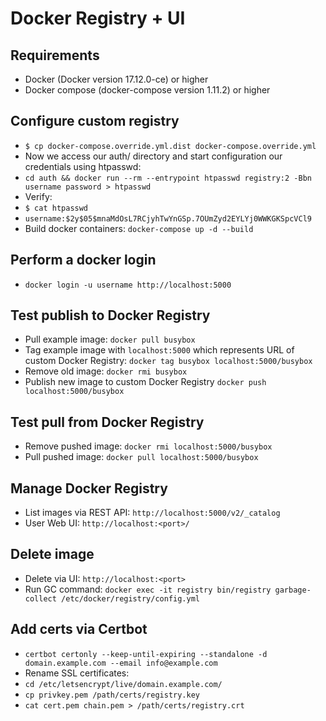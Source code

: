 Docker Registry + UI
===========================================

## Requirements
* Docker (Docker version 17.12.0-ce) or higher
* Docker compose (docker-compose version 1.11.2) or higher

Configure custom registry
------------------------- 
- `$ cp docker-compose.override.yml.dist docker-compose.override.yml`
- Now we access our auth/ directory and start configuration our credentials using htpasswd:
- `cd auth && docker run --rm --entrypoint htpasswd registry:2 -Bbn username password > htpasswd`
- Verify:
- `$ cat htpasswd`
- `username:$2y$05$mnaMdOsL7RCjyhTwYnGSp.7OUmZyd2EYLYj0WWKGKSpcVCl9`
- Build docker containers: `docker-compose up -d --build`

Perform a docker login
------------------------
* `docker login -u username http://localhost:5000`

Test publish to Docker Registry
-------------------------------
- Pull example image: `docker pull busybox`
- Tag example image with `localhost:5000` which represents URL of custom Docker Registry: `docker tag busybox localhost:5000/busybox`
- Remove old image: `docker rmi busybox`
- Publish new image to custom Docker Registry `docker push localhost:5000/busybox`

Test pull from Docker Registry
-------------------------------
- Remove pushed image: `docker rmi localhost:5000/busybox`
- Pull pushed image: `docker pull localhost:5000/busybox`

Manage Docker Registry
-------------------------------
- List images via REST API: `http://localhost:5000/v2/_catalog`
- User Web UI: `http://localhost:<port>/`

Delete image
-------------------------------
- Delete via UI: `http://localhost:<port>`
- Run GC command: `docker exec -it registry bin/registry garbage-collect /etc/docker/registry/config.yml`	

Add certs via Certbot
-------------------------------
- `certbot certonly --keep-until-expiring --standalone -d domain.example.com --email info@example.com`
- Rename SSL certificates:
- `cd /etc/letsencrypt/live/domain.example.com/`
- `cp privkey.pem /path/certs/registry.key`
- `cat cert.pem chain.pem > /path/certs/registry.crt`
